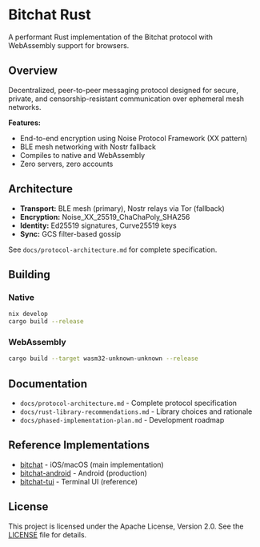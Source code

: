# Bitchat Rust

A performant Rust implementation of the Bitchat protocol with WebAssembly support for browsers.

## Overview

Decentralized, peer-to-peer messaging protocol designed for secure, private, and censorship-resistant communication over ephemeral mesh networks.

**Features:**
- End-to-end encryption using Noise Protocol Framework (XX pattern)
- BLE mesh networking with Nostr fallback
- Compiles to native and WebAssembly
- Zero servers, zero accounts

## Architecture

- **Transport:** BLE mesh (primary), Nostr relays via Tor (fallback)
- **Encryption:** Noise_XX_25519_ChaChaPoly_SHA256
- **Identity:** Ed25519 signatures, Curve25519 keys
- **Sync:** GCS filter-based gossip

See `docs/protocol-architecture.md` for complete specification.

## Building

### Native
```bash
nix develop
cargo build --release
```

### WebAssembly
```bash
cargo build --target wasm32-unknown-unknown --release
```

## Documentation

- `docs/protocol-architecture.md` - Complete protocol specification
- `docs/rust-library-recommendations.md` - Library choices and rationale
- `docs/phased-implementation-plan.md` - Development roadmap

## Reference Implementations

- [bitchat](https://github.com/bitchat-dev/bitchat) - iOS/macOS (main implementation)
- [bitchat-android](https://github.com/bitchat-dev/bitchat-android) - Android (production)
- [bitchat-tui](https://github.com/bitchat-dev/bitchat-tui) - Terminal UI (reference)

## License

This project is licensed under the Apache License, Version 2.0. See the [LICENSE](LICENSE) file for details.
